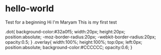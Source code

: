# hello-world
Test for a beginning
Hi
I'm Maryam
This is my first test

.dot{
	background-color:#32a0f5;
	width:20px;
	height:20px;
	position:absolute;
	-moz-border-radius:20px;
	-webkit-border-radius:20px;
	opacity:0.5;
}
.overlay{
	width:100%;
	height:100%;
	top:0px;
	left:0px;
	position:absolute;
	background-color:#CCCCCC;
	opacity:0.6;
}


